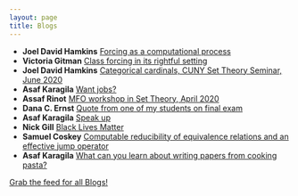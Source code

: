 ```yaml
---
layout: page
title: Blogs
---
```


* **Joel David Hamkins** [Forcing as a computational process](http://jdh.hamkins.org/forcing-as-a-computational-process/)
* **Victoria Gitman** [Class forcing in its rightful setting](https://victoriagitman.github.io/talks/2020/06/25/class-forcing-in-its-rightful-setting.html)
* **Joel David Hamkins** [Categorical cardinals, CUNY Set Theory Seminar, June 2020](http://jdh.hamkins.org/categorical-cardinals-cuny-set-theory-seminar-june-2020/)
* **Asaf Karagila** [Want jobs?](http://karagila.org/2020/want-jobs/)
* **Assaf Rinot** [MFO workshop in Set Theory, April 2020](http://blog.assafrinot.com/?p=4648)
* **Dana C. Ernst** [Quote from one of my students on final exam](http://dcernst.github.io/student-quote/)
* **Asaf Karagila** [Speak up](http://karagila.org/2020/speak-up/)
* **Nick Gill** [Black Lives Matter](https://nickpgill.github.io/black-lives-matter)
* **Samuel Coskey** [Computable reducibility of equivalence relations and an effective jump operator](http://scoskey.org/fsjump)
* **Asaf Karagila** [What can you learn about writing papers from cooking pasta?](http://karagila.org/2020/pasta/)

[Grab the feed for all Blogs!](Blogs.xml)
